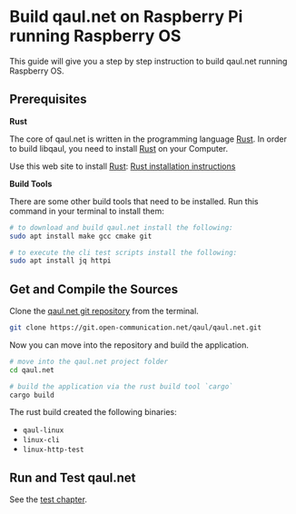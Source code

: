 # Build qaul.net on Raspberry Pi running Raspberry OS

This guide will give you a step by step instruction to build qaul.net running Raspberry OS.


## Prerequisites

**Rust**

The core of qaul.net is written in the programming language [Rust].
In order to build libqaul, you need to install [Rust] on your Computer.

Use this web site to install [Rust]: [Rust installation instructions]


**Build Tools**

There are some other build tools that need to be installed.
Run this command in your terminal to install them:

```sh
# to download and build qaul.net install the following:
sudo apt install make gcc cmake git 

# to execute the cli test scripts install the following:
sudo apt install jq httpi
```


## Get and Compile the Sources

Clone the [qaul.net git repository](https://git.open-communication.net/qaul/qaul.net.git) from the terminal. 

```bash
git clone https://git.open-communication.net/qaul/qaul.net.git
```

Now you can move into the repository and build the application.

```bash
# move into the qaul.net project folder
cd qaul.net

# build the application via the rust build tool `cargo`
cargo build
```

The rust build created the following binaries:

* `qaul-linux`
* `linux-cli`
* `linux-http-test`


## Run and Test qaul.net

See the [test chapter](../test/index.md).



[Rust]: https://www.rust-lang.org/tools/install
[Rust installation instructions]: https://www.rust-lang.org/tools/install
